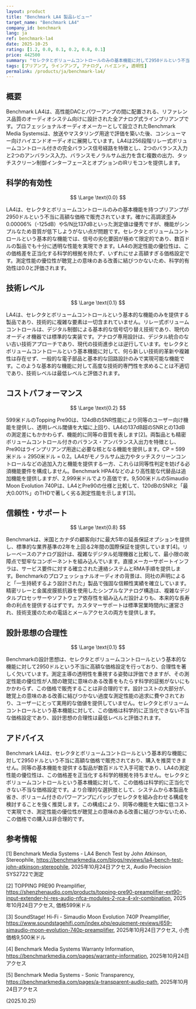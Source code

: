 ```yaml
---
layout: product
title: "Benchmark LA4 製品レビュー"
target_name: "Benchmark LA4"
company_id: benchmark
lang: ja
ref: benchmark-la4
date: 2025-10-25
rating: [1.2, 0.0, 0.1, 0.2, 0.8, 0.1]
price: 442500
summary: "セレクタとボリュームコントロールのみの基本機能に対して2950ドルという不当に高額な価格で販売されるラインプリアンプ"
tags: [プリアンプ, ラインアンプ, アナログ, ハイエンド, 透明性]
permalink: /products/ja/benchmark-la4/
---
```


## 概要

Benchmark LA4は、高性能DACとパワーアンプの間に配置される、リファレンス品質のオーディオシステム向けに設計された全アナログ式ラインプリアンプです。プロフェッショナルオーディオメーカーとして設立されたBenchmark Media Systemsは、放送やマスタリング用途で評価を築いた後、コンシューマー向けハイエンドオーディオに展開しています。LA4は256段階リレー式ボリュームコントロール付きの完全バランス信号経路を特徴とし、2つのバランス入力と2つのアンバランス入力、バランスモノラルサム出力を含む複数の出力、タッチスクリーン制御インターフェースとオプションのIRリモコンを提供します。

## 科学的有効性

$$ \Large \text{0.0} $$

LA4は、セレクタとボリュームコントロールのみの基本機能を持つプリアンプが2950ドルという不当に高額な価格で販売されています。確かに高調波歪み0.00006%（-125dB）やS/N比137dBといった測定値は優秀ですが、機能がシンプルなため音質が低下しようがない点が問題です。セレクタとボリュームコントロールという基本的な機能では、信号の劣化要因が極めて限定的であり、数百ドルの製品でも十分に透明な性能を実現できます。LA4の測定性能の優位性は、この価格差を正当化する科学的根拠を持たず、いずれにせよ高額すぎる価格設定です。測定性能の優位性が聴覚上の意味のある改善に結びつかないため、科学的有効性は0.0と評価されます。

## 技術レベル

$$ \Large \text{0.1} $$

LA4は、セレクタとボリュームコントロールという基本的な機能のみを提供する製品であり、技術的に複雑な要素は一切含まれていません。リレー式ボリュームコントロールは、デジタル制御による基本的な信号切り替え技術であり、現代のオーディオ機器では標準的な実装です。アナログ専用設計は、デジタル統合のない古い技術アプローチであり、現代の技術進歩とは逆行しています。セレクタとボリュームコントロールという基本機能に対して、何ら新しい技術的革新や複雑性は存在せず、一般的な電子部品と基本的な回路設計のみで実現可能な機能です。このような基本的な機能に対して高度な技術的専門性を求めることは不適切であり、技術レベルは最低レベルと評価されます。

## コストパフォーマンス

$$ \Large \text{0.2} $$

599米ドルのTopping Pre90は、124dBのSNR性能により同等のユーザー向け機能を提供し、透明レベル閾値を大幅に上回り、LA4の137dB超のSNRとの13dBの測定差にもかかわらず、機能的に同等の音質を表します[2]。両製品とも精密ボリュームコントロール付きのバランス・アンバランス入出力を特徴とし、Pre90はラインプリアンプ用途に必要な核となる機能を提供します。CP = 599米ドル ÷ 2950米ドル = 0.2。LA4がモノラルサム出力やタッチスクリーンコントロールなどの追加入力と機能を提供する一方、これらは同等性判定を妨げる必須機能要件を構成しません。Benchmark HPA4などのより高性能な代替品は追加機能を提供しますが、2,999米ドルでより高価です。9,500米ドルのSimaudio Moon Evolution 740Pは、LA4とPre90の仕様と比較して、120dBのSNRと「最大0.001%」のTHDで著しく劣る測定性能を示します[3]。

## 信頼性・サポート

$$ \Large \text{0.8} $$

Benchmarkは、米国とカナダの顧客向けに最大5年の延長保証オプションを提供し、標準的な業界基準の2年を上回る2年間の国際保証を提供しています[4]。リレーベースのアナログ設計は、複雑なデジタル処理機器と比較して、最小限の故障点で堅牢なコンポーネントを組み込んでいます。直接メーカーサポートインフラは、サービス要件に対する確立された連絡システムとRMA手順を提供します。Benchmarkのプロフェッショナルオーディオの背景は、同社の声明によると「一生持続するよう設計された」製品で強固な信頼性実績を確立しています。精密リレーと金属皮膜抵抗器を使用したシンプルなアナログ構造は、複雑なデジタルプロセッサーやソフトウェア依存性を組み込んだ設計よりも、本来的な長寿命の利点を提供するはずです。カスタマーサポートは標準営業時間内に運営され、技術支援のための電話とメールアクセスの両方を提供します。

## 設計思想の合理性

$$ \Large \text{0.1} $$

Benchmarkの設計思想は、セレクタとボリュームコントロールという基本的な機能に対して2950ドルという不当に高額な価格設定を行っており、合理性を著しく欠いています。測定主導の透明性を重視する姿勢は評価できますが、その測定性能の優位性が人間の聴覚に意味のある改善をもたらす科学的証拠がないにもかかわらず、この価格で販売することは非合理的です。設計コストの大部分が、聴覚上の意味のある改善に結びつかない過度な測定性能の追求に費やされており、ユーザーにとって実用的な価値を提供していません。セレクタとボリュームコントロールという基本機能に対して、この価格は科学的に正当化できない不当な価格設定であり、設計思想の合理性は最低レベルと評価されます。

## アドバイス

Benchmark LA4は、セレクタとボリュームコントロールという基本的な機能に対して2950ドルという不当に高額な価格で販売されており、購入を推奨できません。同等の基本機能を提供する製品が数百ドルで入手可能であり、LA4の測定性能の優位性は、この価格差を正当化する科学的根拠を持ちません。セレクタとボリュームコントロールという基本機能に対して、この価格は科学的に正当化できない不当な価格設定です。より合理的な選択肢として、システムから本製品を省き、ボリューム付きのパワーアンプにパッシブセレクタを組み合わせる構成を検討することを強く推奨します。この構成により、同等の機能を大幅に低コストで実現でき、測定性能の優位性が聴覚上の意味のある改善に結びつかないため、この価格での購入は非合理的です。

## 参考情報

[1] Benchmark Media Systems - LA4 Bench Test by John Atkinson, Stereophile, https://benchmarkmedia.com/blogs/reviews/la4-bench-test-john-atkinson-stereophile, 2025年10月24日アクセス, Audio Precision SYS2722で測定

[2] TOPPING PRE90 Preamplifier, https://shenzhenaudio.com/products/topping-pre90-preamplifier-ext90-input-extender-hi-res-audio-nfca-modules-2-rca-4-xlr-combination, 2025年10月24日アクセス, 価格599米ドル

[3] SoundStage! Hi-Fi - Simaudio Moon Evolution 740P Preamplifier, https://www.soundstagehifi.com/index.php/equipment-reviews/659-simaudio-moon-evolution-740p-preamplifier, 2025年10月24日アクセス, 小売価格9,500米ドル

[4] Benchmark Media Systems Warranty Information, https://benchmarkmedia.com/pages/warranty-information, 2025年10月24日アクセス

[5] Benchmark Media Systems - Sonic Transparency, https://benchmarkmedia.com/pages/a-transparent-audio-path, 2025年10月24日アクセス

(2025.10.25)